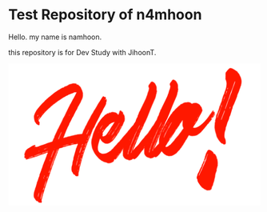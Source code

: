 # Test Repository of n4mhoon
Hello. my name is namhoon.

this repository is for Dev Study with JihoonT.

![hello](/ass1/assets/hello.png)